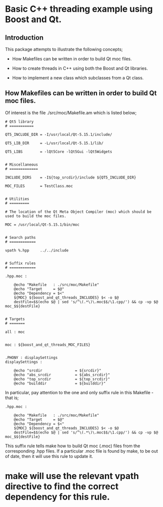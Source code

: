 Basic C++ threading example using Boost and Qt.
===============================================

Introduction
------------

This package attempts to illustrate the following concepts;

  - How Makefiles can be written in order to build Qt moc files.

  - How to create threads in C++ using both the Boost and Qt libraries.

  - How to implement a new class which subclasses from a Qt class.


How Makefiles can be written in order to build Qt moc files.
------------------------------------------------------------

Of interest is the file ./src/moc/Makefile.am which is listed below;

	# Qt5 library
	# ===========

	QT5_INCLUDE_DIR = -I/usr/local/Qt-5.15.1/include/

	QT5_LIB_DIR     = -L/usr/local/Qt-5.15.1/lib/

	QT5_LIBS        = -lQt5Core -lQt5Gui -lQt5Widgets


	# Miscellaneous
	# =============

	INCLUDE_DIRS    = -I${top_srcdir}/include ${QT5_INCLUDE_DIR}

	MOC_FILES       = TestClass.moc


	# Utilities
	# =========

	# The location of the Qt Meta Object Compiler (moc) which should be used to build the moc files.

	MOC = /usr/local/Qt-5.15.1/bin/moc


	# Search paths
	# ============

	vpath %.hpp     ../../include


	# Suffix rules
	# ============

	.hpp.moc :

		@echo "Makefile   : ./src/moc/Makefile"
		@echo "Target     = $@"
		@echo "Dependency = $<"
		${MOC} ${boost_and_qt_threads_INCLUDES} $< -o $@
		destFile=$$(echo $@ | sed 's/^\(.*\)\.moc$$/\1.cpp/') && cp -vp $@ moc_$${destFile}


	# Targets
	# =======

	all : moc


	moc : ${boost_and_qt_threads_MOC_FILES}


	.PHONY : displaySettings
	displaySettings :

		@echo "srcdir               = ${srcdir}"
		@echo "abs_srcdir           = ${abs_srcdir}"
		@echo "top_srcdir           = ${top_srcdir}"
		@echo "builddir             = ${builddir}"

In particular, pay attention to the one and only suffix rule in this Makefile - that is;

	.hpp.moc :

		@echo "Makefile   : ./src/moc/Makefile"
		@echo "Target     = $@"
		@echo "Dependency = $<"
		${MOC} ${boost_and_qt_threads_INCLUDES} $< -o $@
		destFile=$$(echo $@ | sed 's/^\(.*\)\.moc$$/\1.cpp/') && cp -vp $@ moc_$${destFile}

This suffix rule tells make how to build Qt moc (.moc) files from the corresponding .hpp files. If a particular .moc file is found by make, to be out of
date, then it will use this rule to update it.
#
# make will use the relevant vpath directive to find the correct dependency for this rule.
